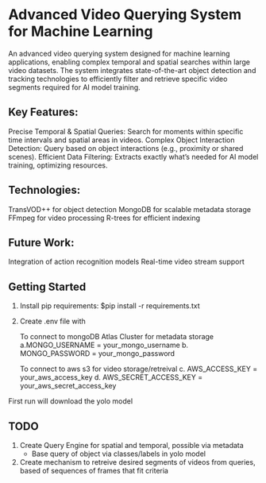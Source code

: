 # Advanced Video Querying System for Machine Learning

An advanced video querying system designed for machine learning applications, enabling complex temporal and spatial searches within large video datasets. The system integrates state-of-the-art object detection and tracking technologies to efficiently filter and retrieve specific video segments required for AI model training.

## Key Features:

Precise Temporal & Spatial Queries: Search for moments within specific time intervals and spatial areas in videos.
Complex Object Interaction Detection: Query based on object interactions (e.g., proximity or shared scenes).
Efficient Data Filtering: Extracts exactly what’s needed for AI model training, optimizing resources.

## Technologies:

TransVOD++ for object detection
MongoDB for scalable metadata storage
FFmpeg for video processing
R-trees for efficient indexing

## Future Work:

Integration of action recognition models
Real-time video stream support

## Getting Started

1. Install pip requirements: $pip install -r requirements.txt
2. Create .env file with

   To connect to mongoDB Atlas Cluster for metadata storage
   a.MONGO_USERNAME = your_mongo_username
   b. MONGO_PASSWORD = your_mongo_password

   To connect to aws s3 for video storage/retreival
   c. AWS_ACCESS_KEY = your_aws_access_key
   d. AWS_SECRET_ACCESS_KEY = your_aws_secret_access_key

First run will download the yolo model

## TODO

1. Create Query Engine for spatial and temporal, possible via metadata
   - Base query of object via classes/labels in yolo model
2. Create mechanism to retreive desired segments of videos from queries, based of sequences of frames that fit criteria
